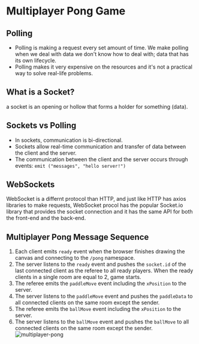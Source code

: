 # Multiplayer Pong Game

## Polling
- Polling is making a request every set amount of time. We make polling when we deal with data we don't know how to deal with; data that has its own lifecycle.
- Polling makes it very expensive on the resources and it's not a practical way to solve real-life problems.

## What is a Socket?
a socket is an opening or hollow that forms a holder for something (data).

## Sockets vs Polling
- In sockets, communication is bi-directional.
- Sockets allow real-time communication and transfer of data between the client and the server.
- The communication between the client and the server occurs through events: `emit ("messages", "hello server!")`

## WebSockets
WebSocket is a differnt protocol than HTTP, and just like HTTP has axios libraries to make requests, WebSocket procol has the popular Socket.io library that provides the socket connection and it has the same API for both the front-end and the back-end.

## Multiplayer Pong Message Sequence
1. Each client emits `ready` event when the browser finishes drawing the canvas and connecting to the `/pong` namespace.
2. The server listens to the `ready` event and pushes the `socket.id` of the last connected client as the referee to all ready players. When the ready clients in a single room are equal to 2, game starts.
3. The referee emits the `paddleMove` event including the `xPosition` to the server.
4. The server listens to the `paddleMove` event and pushes the `paddleData` to all connected clients on the same room except the sender.
5. The referee emits the `ballMove` event including the `xPosition` to the server.
6. The server listens to the `ballMove` event and pushes the `ballMove` to all connected clients on the same room except the sender.
![multiplayer-pong](https://ibb.co/XWvSHrG)
